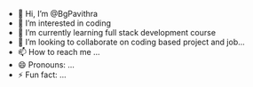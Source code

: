 - 👋 Hi, I’m @BgPavithra
- 👀 I’m interested in coding 
- 🌱 I’m currently learning full stack development course
- 💞️ I’m looking to collaborate on coding based project and job...
- 📫 How to reach me ...
- 😄 Pronouns: ...
- ⚡ Fun fact: ...

<!---
BgPavithra/BgPavithra is a ✨ special ✨ repository because its `README.md` (this file) appears on your GitHub profile.
You can click the Preview link to take a look at your changes.
--->
